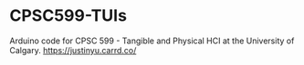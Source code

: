 # CPSC599-TUIs
Arduino code for CPSC 599 - Tangible and Physical HCI at the University of Calgary.
https://justinyu.carrd.co/
